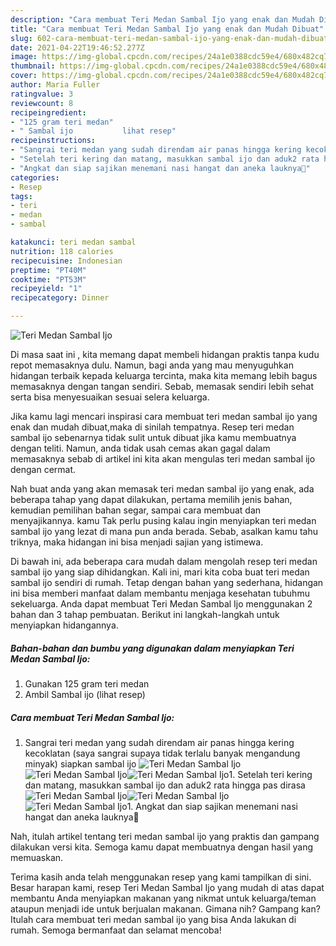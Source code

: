 ```yaml
---
description: "Cara membuat Teri Medan Sambal Ijo yang enak dan Mudah Dibuat"
title: "Cara membuat Teri Medan Sambal Ijo yang enak dan Mudah Dibuat"
slug: 602-cara-membuat-teri-medan-sambal-ijo-yang-enak-dan-mudah-dibuat
date: 2021-04-22T19:46:52.277Z
image: https://img-global.cpcdn.com/recipes/24a1e0388cdc59e4/680x482cq70/teri-medan-sambal-ijo-foto-resep-utama.jpg
thumbnail: https://img-global.cpcdn.com/recipes/24a1e0388cdc59e4/680x482cq70/teri-medan-sambal-ijo-foto-resep-utama.jpg
cover: https://img-global.cpcdn.com/recipes/24a1e0388cdc59e4/680x482cq70/teri-medan-sambal-ijo-foto-resep-utama.jpg
author: Maria Fuller
ratingvalue: 3
reviewcount: 8
recipeingredient:
- "125 gram teri medan"
- " Sambal ijo           lihat resep"
recipeinstructions:
- "Sangrai teri medan yang sudah direndam air panas hingga kering kecoklatan (saya sangrai supaya tidak terlalu banyak mengandung minyak) siapkan sambal ijo"
- "Setelah teri kering dan matang, masukkan sambal ijo dan aduk2 rata hingga pas dirasa"
- "Angkat dan siap sajikan menemani nasi hangat dan aneka lauknya🤤"
categories:
- Resep
tags:
- teri
- medan
- sambal

katakunci: teri medan sambal 
nutrition: 118 calories
recipecuisine: Indonesian
preptime: "PT40M"
cooktime: "PT53M"
recipeyield: "1"
recipecategory: Dinner

---
```



![Teri Medan Sambal Ijo](https://img-global.cpcdn.com/recipes/24a1e0388cdc59e4/680x482cq70/teri-medan-sambal-ijo-foto-resep-utama.jpg)

Di masa  saat ini , kita memang dapat membeli hidangan praktis tanpa kudu repot memasaknya dulu. Namun, bagi anda yang mau menyuguhkan hidangan terbaik kepada keluarga tercinta, maka kita memang lebih bagus memasaknya dengan tangan sendiri. Sebab, memasak sendiri lebih sehat serta bisa menyesuaikan sesuai selera keluarga.

Jika kamu lagi mencari inspirasi cara membuat teri medan sambal ijo yang enak dan mudah dibuat,maka di sinilah tempatnya. Resep teri medan sambal ijo  sebenarnya tidak sulit untuk dibuat jika kamu membuatnya dengan teliti. Namun, anda tidak usah cemas akan gagal dalam memasaknya 
sebab di artikel ini kita akan mengulas teri medan sambal ijo dengan cermat.  



Nah buat anda yang akan memasak teri medan sambal ijo yang enak, ada beberapa tahap yang dapat dilakukan, pertama memilih jenis bahan, kemudian pemilihan bahan segar, sampai cara membuat dan menyajikannya. kamu Tak perlu pusing kalau ingin menyiapkan teri medan sambal ijo yang lezat di mana pun anda berada. Sebab, asalkan kamu  tahu triknya, maka hidangan ini bisa menjadi sajian yang istimewa.

Di bawah ini, ada beberapa cara mudah dalam mengolah resep teri medan sambal ijo yang siap dihidangkan. Kali ini, mari kita coba buat teri medan sambal ijo sendiri di rumah. Tetap dengan bahan yang sederhana, hidangan ini bisa memberi manfaat dalam membantu menjaga kesehatan tubuhmu sekeluarga. Anda dapat membuat Teri Medan Sambal Ijo menggunakan 2 bahan dan 3 tahap pembuatan. Berikut ini langkah-langkah untuk menyiapkan hidangannya.

<!--inarticleads1-->

##### Bahan-bahan dan bumbu yang digunakan dalam menyiapkan Teri Medan Sambal Ijo:

1. Gunakan 125 gram teri medan
1. Ambil  Sambal ijo           (lihat resep)




<!--inarticleads2-->

##### Cara membuat Teri Medan Sambal Ijo:

1. Sangrai teri medan yang sudah direndam air panas hingga kering kecoklatan (saya sangrai supaya tidak terlalu banyak mengandung minyak) siapkan sambal ijo
<img src="https://img-global.cpcdn.com/steps/4797e6d919c0855f/160x128cq70/teri-medan-sambal-ijo-langkah-memasak-1-foto.jpg" alt="Teri Medan Sambal Ijo"><img src="https://img-global.cpcdn.com/steps/e151d0bb41a58ead/160x128cq70/teri-medan-sambal-ijo-langkah-memasak-1-foto.jpg" alt="Teri Medan Sambal Ijo"><img src="https://img-global.cpcdn.com/steps/4724828fbd904163/160x128cq70/teri-medan-sambal-ijo-langkah-memasak-1-foto.jpg" alt="Teri Medan Sambal Ijo">1. Setelah teri kering dan matang, masukkan sambal ijo dan aduk2 rata hingga pas dirasa
<img src="https://img-global.cpcdn.com/steps/d503a24acd3ee79c/160x128cq70/teri-medan-sambal-ijo-langkah-memasak-2-foto.jpg" alt="Teri Medan Sambal Ijo"><img src="https://img-global.cpcdn.com/steps/cbe65017d4741845/160x128cq70/teri-medan-sambal-ijo-langkah-memasak-2-foto.jpg" alt="Teri Medan Sambal Ijo"><img src="https://img-global.cpcdn.com/steps/6ced0e86229dde76/160x128cq70/teri-medan-sambal-ijo-langkah-memasak-2-foto.jpg" alt="Teri Medan Sambal Ijo">1. Angkat dan siap sajikan menemani nasi hangat dan aneka lauknya🤤




Nah, itulah artikel tentang  teri medan sambal ijo  yang praktis dan gampang dilakukan versi kita. Semoga kamu dapat membuatnya dengan hasil yang memuaskan. 

Terima kasih anda telah menggunakan resep yang kami tampilkan di sini. Besar harapan kami, resep  Teri Medan Sambal Ijo yang mudah di atas dapat membantu Anda menyiapkan makanan yang nikmat untuk keluarga/teman ataupun menjadi ide untuk berjualan makanan. Gimana nih? Gampang kan? Itulah cara membuat teri medan sambal ijo yang bisa Anda lakukan di rumah. Semoga bermanfaat dan selamat mencoba!

